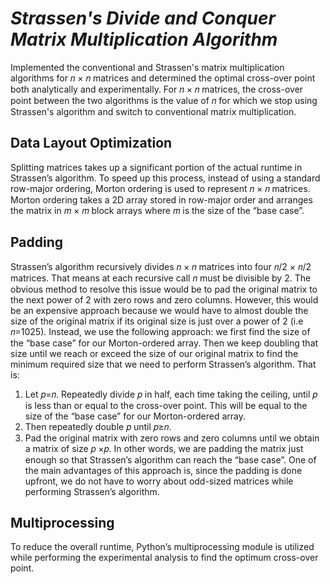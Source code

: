 # *Strassen's Divide and Conquer Matrix Multiplication Algorithm*

Implemented the conventional and Strassen's matrix multiplication algorithms for 𝑛 × 𝑛 matrices and determined the optimal cross-over point both analytically and experimentally. For 𝑛 × 𝑛 matrices, the cross-over point between the two algorithms is the value of 𝑛 for which we stop using Strassen's algorithm and switch to conventional matrix multiplication.

## **Data Layout Optimization**

Splitting matrices takes up a significant portion of the actual runtime in Strassen’s algorithm. To speed up this process, instead of using a standard row-major ordering, Morton ordering is used to represent 𝑛 × 𝑛 matrices. Morton ordering takes a 2D array stored in row-major order and arranges the matrix in 𝑚 × 𝑚 block arrays where 𝑚 is the size of the “base case”.

## **Padding**

Strassen’s algorithm recursively divides 𝑛 × 𝑛 matrices into four 𝑛/2 × 𝑛/2 matrices. That means at each recursive call 𝑛 must be divisible by 2. The obvious method to resolve this issue would be to pad the original matrix to the next power of 2 with zero rows and zero columns. However, this would be an expensive approach because we would have to almost double the size of the original matrix if its original size is just over a power of 2 (i.e 𝑛=1025).
Instead, we use the following approach: we first find the size of the “base case” for our Morton-ordered array. Then we keep doubling that size until we reach or exceed the size of our original matrix to find the minimum required size that we need to perform Strassen’s algorithm. That is:
1. Let 𝑝=𝑛. Repeatedly divide 𝑝 in half, each time taking the ceiling, until 𝑝 is less than or equal to the cross-over point. This will be equal to the size of the “base case” for our Morton-ordered array.
2. Then repeatedly double 𝑝 until 𝑝≥𝑛.
3. Pad the original matrix with zero rows and zero columns until we obtain a matrix of size 𝑝 ×𝑝.
In other words, we are padding the matrix just enough so that Strassen’s algorithm can reach the “base case”. One of the main advantages of this approach is, since the padding is done upfront, we do not have to worry about odd-sized matrices while performing Strassen’s algorithm.

## **Multiprocessing**

To reduce the overall runtime, Python’s multiprocessing module is utilized while performing the experimental analysis to find the optimum cross-over point.

